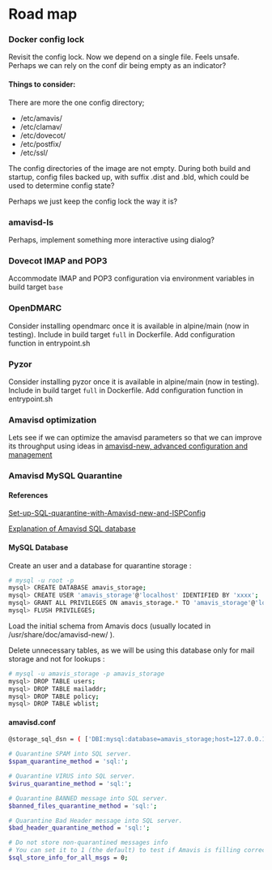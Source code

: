 # Road map

### Docker config lock

Revisit the config lock. Now we depend on a single file. Feels unsafe.
Perhaps we can rely on the conf dir being empty as an indicator?

#### Things to consider:

There are more the one config directory;
- /etc/amavis/
- /etc/clamav/
- /etc/dovecot/
- /etc/postfix/
- /etc/ssl/

The config directories of the image are not empty.
During both build and startup, config files backed up, with suffix .dist and .bld,
which could be used to determine config state?

Perhaps we just keep the config lock the way it is?

### amavisd-ls

Perhaps, implement something more interactive using dialog?

### Dovecot IMAP and POP3

Accommodate IMAP and POP3 configuration via environment variables in build target `base`

### OpenDMARC

Consider installing opendmarc once it is available in alpine/main (now in testing).
Include in build target `full` in Dockerfile.
Add configuration function in entrypoint.sh

### Pyzor

Consider installing pyzor once it is available in alpine/main (now in testing).
Include in build target `full` in Dockerfile.
Add configuration function in entrypoint.sh

### Amavisd optimization

Lets see if we can optimize the amavisd parameters so that we can improve
its throughput using ideas in [amavisd-new, advanced configuration and management](https://www.ijs.si/software/amavisd/amavisd-new-magdeburg-20050519.pdf)

### Amavisd MySQL Quarantine

#### References

[Set-up-SQL-quarantine-with-Amavisd-new-and-ISPConfig](https://uname.pingveno.net/blog/index.php/post/2015/12/05/Set-up-SQL-quarantine-with-Amavisd-new-and-ISPConfig)

[Explanation of Amavisd SQL database](https://docs.iredmail.org/amavisd.sql.db.html)

#### MySQL Database

Create an user and a database for quarantine storage :

```bash
# mysql -u root -p
mysql> CREATE DATABASE amavis_storage;
mysql> CREATE USER 'amavis_storage'@'localhost' IDENTIFIED BY 'xxxx';
mysql> GRANT ALL PRIVILEGES ON amavis_storage.* TO 'amavis_storage'@'localhost';
mysql> FLUSH PRIVILEGES;
```
Load the initial schema from Amavis docs (usually located in /usr/share/doc/amavisd-new/ ).

Delete unnecessary tables, as we will be using this database only for mail storage and not for lookups :
```bash
# mysql -u amavis_storage -p amavis_storage
mysql> DROP TABLE users;
mysql> DROP TABLE mailaddr;
mysql> DROP TABLE policy;
mysql> DROP TABLE wblist;
```

#### amavisd.conf

```bash
@storage_sql_dsn = ( ['DBI:mysql:database=amavis_storage;host=127.0.0.1;port=3306', 'amavis_storage', 'xxxx'] );  # none, same, or separate database

# Quarantine SPAM into SQL server.
$spam_quarantine_method = 'sql:';

# Quarantine VIRUS into SQL server.
$virus_quarantine_method = 'sql:';

# Quarantine BANNED message into SQL server.
$banned_files_quarantine_method = 'sql:';

# Quarantine Bad Header message into SQL server.
$bad_header_quarantine_method = 'sql:';

# Do not store non-quarantined messages info
# You can set it to 1 (the default) to test if Amavis is filling correctly the tables maddr, msgs, and msgcrpt
$sql_store_info_for_all_msgs = 0;
```
